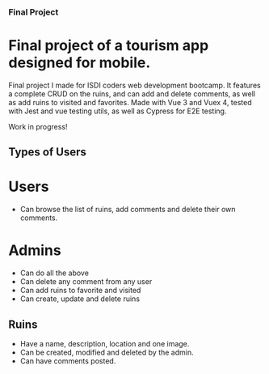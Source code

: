 ### Final Project

# Final project of a tourism app designed for mobile.

Final project I made for ISDI coders web development bootcamp. It features a complete CRUD on the ruins, and can
add and delete comments, as well as add ruins to visited and favorites. Made with Vue 3 and Vuex 4, tested with
Jest and vue testing utils, as well as Cypress for E2E testing.

Work in progress!

## Types of Users

# Users

- Can browse the list of ruins, add comments and delete their own comments.

# Admins

- Can do all the above
- Can delete any comment from any user
- Can add ruins to favorite and visited
- Can create, update and delete ruins

## Ruins

- Have a name, description, location and one image.
- Can be created, modified and deleted by the admin.
- Can have comments posted.
